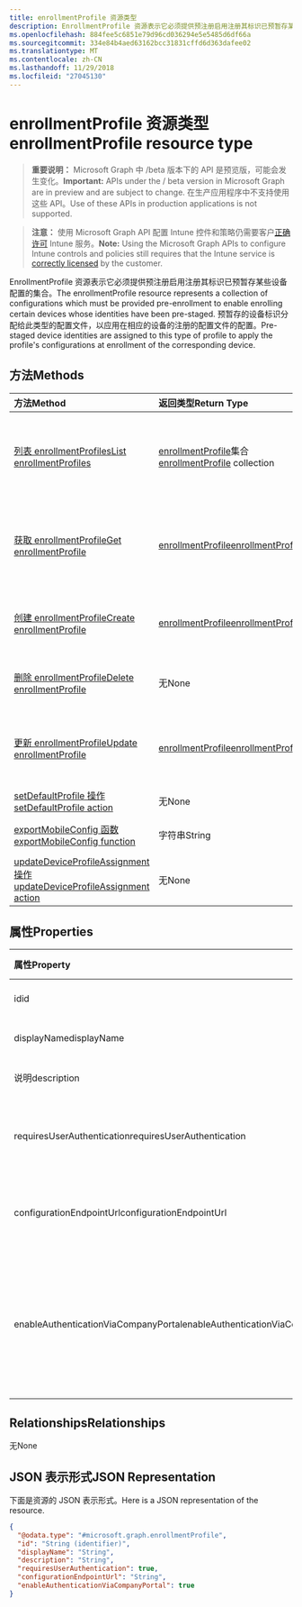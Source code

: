 ```yaml
---
title: enrollmentProfile 资源类型
description: EnrollmentProfile 资源表示它必须提供预注册启用注册其标识已预暂存某些设备配置的集合。 预暂存的设备标识分配给此类型的配置文件，以应用在相应的设备的注册的配置文件的配置。
ms.openlocfilehash: 884fee5c6851e79d96cd036294e5e5485d6df66a
ms.sourcegitcommit: 334e84b4aed63162bcc31831cffd6d363dafee02
ms.translationtype: MT
ms.contentlocale: zh-CN
ms.lasthandoff: 11/29/2018
ms.locfileid: "27045130"
---
```

# <a name="enrollmentprofile-resource-type"></a><span data-ttu-id="7211a-104">enrollmentProfile 资源类型</span><span class="sxs-lookup"><span data-stu-id="7211a-104">enrollmentProfile resource type</span></span>

> <span data-ttu-id="7211a-105">**重要说明：** Microsoft Graph 中 /beta 版本下的 API 是预览版，可能会发生变化。</span><span class="sxs-lookup"><span data-stu-id="7211a-105">**Important:** APIs under the / beta version in Microsoft Graph are in preview and are subject to change.</span></span> <span data-ttu-id="7211a-106">在生产应用程序中不支持使用这些 API。</span><span class="sxs-lookup"><span data-stu-id="7211a-106">Use of these APIs in production applications is not supported.</span></span>

> <span data-ttu-id="7211a-107">**注意：** 使用 Microsoft Graph API 配置 Intune 控件和策略仍需要客户[正确许可](https://go.microsoft.com/fwlink/?linkid=839381) Intune 服务。</span><span class="sxs-lookup"><span data-stu-id="7211a-107">**Note:** Using the Microsoft Graph APIs to configure Intune controls and policies still requires that the Intune service is [correctly licensed](https://go.microsoft.com/fwlink/?linkid=839381) by the customer.</span></span>

<span data-ttu-id="7211a-108">EnrollmentProfile 资源表示它必须提供预注册启用注册其标识已预暂存某些设备配置的集合。</span><span class="sxs-lookup"><span data-stu-id="7211a-108">The enrollmentProfile resource represents a collection of configurations which must be provided pre-enrollment to enable enrolling certain devices whose identities have been pre-staged.</span></span> <span data-ttu-id="7211a-109">预暂存的设备标识分配给此类型的配置文件，以应用在相应的设备的注册的配置文件的配置。</span><span class="sxs-lookup"><span data-stu-id="7211a-109">Pre-staged device identities are assigned to this type of profile to apply the profile's configurations at enrollment of the corresponding device.</span></span>
## <a name="methods"></a><span data-ttu-id="7211a-110">方法</span><span class="sxs-lookup"><span data-stu-id="7211a-110">Methods</span></span>
|<span data-ttu-id="7211a-111">方法</span><span class="sxs-lookup"><span data-stu-id="7211a-111">Method</span></span>|<span data-ttu-id="7211a-112">返回类型</span><span class="sxs-lookup"><span data-stu-id="7211a-112">Return Type</span></span>|<span data-ttu-id="7211a-113">说明</span><span class="sxs-lookup"><span data-stu-id="7211a-113">Description</span></span>|
|:---|:---|:---|
|[<span data-ttu-id="7211a-114">列表 enrollmentProfiles</span><span class="sxs-lookup"><span data-stu-id="7211a-114">List enrollmentProfiles</span></span>](../api/intune-enrollment-enrollmentprofile-list.md)|<span data-ttu-id="7211a-115">[enrollmentProfile](../resources/intune-enrollment-enrollmentprofile.md)集合</span><span class="sxs-lookup"><span data-stu-id="7211a-115">[enrollmentProfile](../resources/intune-enrollment-enrollmentprofile.md) collection</span></span>|<span data-ttu-id="7211a-116">列出属性和[enrollmentProfile](../resources/intune-enrollment-enrollmentprofile.md)对象之间的关系。</span><span class="sxs-lookup"><span data-stu-id="7211a-116">List properties and relationships of the [enrollmentProfile](../resources/intune-enrollment-enrollmentprofile.md) objects.</span></span>|
|[<span data-ttu-id="7211a-117">获取 enrollmentProfile</span><span class="sxs-lookup"><span data-stu-id="7211a-117">Get enrollmentProfile</span></span>](../api/intune-enrollment-enrollmentprofile-get.md)|[<span data-ttu-id="7211a-118">enrollmentProfile</span><span class="sxs-lookup"><span data-stu-id="7211a-118">enrollmentProfile</span></span>](../resources/intune-enrollment-enrollmentprofile.md)|<span data-ttu-id="7211a-119">读取属性和[enrollmentProfile](../resources/intune-enrollment-enrollmentprofile.md)对象的关系。</span><span class="sxs-lookup"><span data-stu-id="7211a-119">Read properties and relationships of the [enrollmentProfile](../resources/intune-enrollment-enrollmentprofile.md) object.</span></span>|
|[<span data-ttu-id="7211a-120">创建 enrollmentProfile</span><span class="sxs-lookup"><span data-stu-id="7211a-120">Create enrollmentProfile</span></span>](../api/intune-enrollment-enrollmentprofile-create.md)|[<span data-ttu-id="7211a-121">enrollmentProfile</span><span class="sxs-lookup"><span data-stu-id="7211a-121">enrollmentProfile</span></span>](../resources/intune-enrollment-enrollmentprofile.md)|<span data-ttu-id="7211a-122">创建新的[enrollmentProfile](../resources/intune-enrollment-enrollmentprofile.md)对象。</span><span class="sxs-lookup"><span data-stu-id="7211a-122">Create a new [enrollmentProfile](../resources/intune-enrollment-enrollmentprofile.md) object.</span></span>|
|[<span data-ttu-id="7211a-123">删除 enrollmentProfile</span><span class="sxs-lookup"><span data-stu-id="7211a-123">Delete enrollmentProfile</span></span>](../api/intune-enrollment-enrollmentprofile-delete.md)|<span data-ttu-id="7211a-124">无</span><span class="sxs-lookup"><span data-stu-id="7211a-124">None</span></span>|<span data-ttu-id="7211a-125">删除[enrollmentProfile](../resources/intune-enrollment-enrollmentprofile.md)。</span><span class="sxs-lookup"><span data-stu-id="7211a-125">Deletes a [enrollmentProfile](../resources/intune-enrollment-enrollmentprofile.md).</span></span>|
|[<span data-ttu-id="7211a-126">更新 enrollmentProfile</span><span class="sxs-lookup"><span data-stu-id="7211a-126">Update enrollmentProfile</span></span>](../api/intune-enrollment-enrollmentprofile-update.md)|[<span data-ttu-id="7211a-127">enrollmentProfile</span><span class="sxs-lookup"><span data-stu-id="7211a-127">enrollmentProfile</span></span>](../resources/intune-enrollment-enrollmentprofile.md)|<span data-ttu-id="7211a-128">更新[enrollmentProfile](../resources/intune-enrollment-enrollmentprofile.md)对象的属性。</span><span class="sxs-lookup"><span data-stu-id="7211a-128">Update the properties of a [enrollmentProfile](../resources/intune-enrollment-enrollmentprofile.md) object.</span></span>|
|[<span data-ttu-id="7211a-129">setDefaultProfile 操作</span><span class="sxs-lookup"><span data-stu-id="7211a-129">setDefaultProfile action</span></span>](../api/intune-enrollment-enrollmentprofile-setdefaultprofile.md)|<span data-ttu-id="7211a-130">无</span><span class="sxs-lookup"><span data-stu-id="7211a-130">None</span></span>|<span data-ttu-id="7211a-131">尚未记录</span><span class="sxs-lookup"><span data-stu-id="7211a-131">Not yet documented</span></span>|
|[<span data-ttu-id="7211a-132">exportMobileConfig 函数</span><span class="sxs-lookup"><span data-stu-id="7211a-132">exportMobileConfig function</span></span>](../api/intune-enrollment-enrollmentprofile-exportmobileconfig.md)|<span data-ttu-id="7211a-133">字符串</span><span class="sxs-lookup"><span data-stu-id="7211a-133">String</span></span>|<span data-ttu-id="7211a-134">导出移动配置</span><span class="sxs-lookup"><span data-stu-id="7211a-134">Exports the mobile configuration</span></span>|
|[<span data-ttu-id="7211a-135">updateDeviceProfileAssignment 操作</span><span class="sxs-lookup"><span data-stu-id="7211a-135">updateDeviceProfileAssignment action</span></span>](../api/intune-enrollment-enrollmentprofile-updatedeviceprofileassignment.md)|<span data-ttu-id="7211a-136">无</span><span class="sxs-lookup"><span data-stu-id="7211a-136">None</span></span>|<span data-ttu-id="7211a-137">尚未记录</span><span class="sxs-lookup"><span data-stu-id="7211a-137">Not yet documented</span></span>|

## <a name="properties"></a><span data-ttu-id="7211a-138">属性</span><span class="sxs-lookup"><span data-stu-id="7211a-138">Properties</span></span>
|<span data-ttu-id="7211a-139">属性</span><span class="sxs-lookup"><span data-stu-id="7211a-139">Property</span></span>|<span data-ttu-id="7211a-140">类型</span><span class="sxs-lookup"><span data-stu-id="7211a-140">Type</span></span>|<span data-ttu-id="7211a-141">说明</span><span class="sxs-lookup"><span data-stu-id="7211a-141">Description</span></span>|
|:---|:---|:---|
|<span data-ttu-id="7211a-142">id</span><span class="sxs-lookup"><span data-stu-id="7211a-142">id</span></span>|<span data-ttu-id="7211a-143">字符串</span><span class="sxs-lookup"><span data-stu-id="7211a-143">String</span></span>|<span data-ttu-id="7211a-144">对象的 GUID</span><span class="sxs-lookup"><span data-stu-id="7211a-144">The GUID for the object</span></span>|
|<span data-ttu-id="7211a-145">displayName</span><span class="sxs-lookup"><span data-stu-id="7211a-145">displayName</span></span>|<span data-ttu-id="7211a-146">字符串</span><span class="sxs-lookup"><span data-stu-id="7211a-146">String</span></span>|<span data-ttu-id="7211a-147">配置文件的名称</span><span class="sxs-lookup"><span data-stu-id="7211a-147">Name of the profile</span></span>|
|<span data-ttu-id="7211a-148">说明</span><span class="sxs-lookup"><span data-stu-id="7211a-148">description</span></span>|<span data-ttu-id="7211a-149">字符串</span><span class="sxs-lookup"><span data-stu-id="7211a-149">String</span></span>|<span data-ttu-id="7211a-150">配置文件的说明</span><span class="sxs-lookup"><span data-stu-id="7211a-150">Description of the profile</span></span>|
|<span data-ttu-id="7211a-151">requiresUserAuthentication</span><span class="sxs-lookup"><span data-stu-id="7211a-151">requiresUserAuthentication</span></span>|<span data-ttu-id="7211a-152">布尔</span><span class="sxs-lookup"><span data-stu-id="7211a-152">Boolean</span></span>|<span data-ttu-id="7211a-153">指示该配置文件是否要求用户身份验证</span><span class="sxs-lookup"><span data-stu-id="7211a-153">Indicates if the profile requires user authentication</span></span>|
|<span data-ttu-id="7211a-154">configurationEndpointUrl</span><span class="sxs-lookup"><span data-stu-id="7211a-154">configurationEndpointUrl</span></span>|<span data-ttu-id="7211a-155">字符串</span><span class="sxs-lookup"><span data-stu-id="7211a-155">String</span></span>|<span data-ttu-id="7211a-156">配置用于注册的终结点 url</span><span class="sxs-lookup"><span data-stu-id="7211a-156">Configuration endpoint url to use for Enrollment</span></span>|
|<span data-ttu-id="7211a-157">enableAuthenticationViaCompanyPortal</span><span class="sxs-lookup"><span data-stu-id="7211a-157">enableAuthenticationViaCompanyPortal</span></span>|<span data-ttu-id="7211a-158">布尔</span><span class="sxs-lookup"><span data-stu-id="7211a-158">Boolean</span></span>|<span data-ttu-id="7211a-159">指示要通过 Apple Setup Assistant 而不是的公司门户进行身份验证。</span><span class="sxs-lookup"><span data-stu-id="7211a-159">Indicates to authenticate with Apple Setup Assistant instead of Company Portal.</span></span>|

## <a name="relationships"></a><span data-ttu-id="7211a-160">Relationships</span><span class="sxs-lookup"><span data-stu-id="7211a-160">Relationships</span></span>
<span data-ttu-id="7211a-161">无</span><span class="sxs-lookup"><span data-stu-id="7211a-161">None</span></span>
## <a name="json-representation"></a><span data-ttu-id="7211a-162">JSON 表示形式</span><span class="sxs-lookup"><span data-stu-id="7211a-162">JSON Representation</span></span>
<span data-ttu-id="7211a-163">下面是资源的 JSON 表示形式。</span><span class="sxs-lookup"><span data-stu-id="7211a-163">Here is a JSON representation of the resource.</span></span>
<!-- {
  "blockType": "resource",
  "keyProperty": "id",
  "@odata.type": "microsoft.graph.enrollmentProfile"
}
-->
``` json
{
  "@odata.type": "#microsoft.graph.enrollmentProfile",
  "id": "String (identifier)",
  "displayName": "String",
  "description": "String",
  "requiresUserAuthentication": true,
  "configurationEndpointUrl": "String",
  "enableAuthenticationViaCompanyPortal": true
}
```





